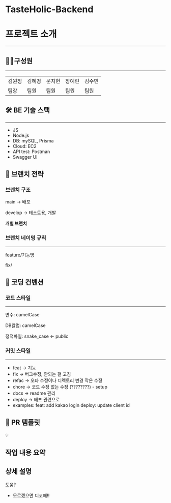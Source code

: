 # TasteHolic-Backend
# 프로젝트 소개

---

## 👩‍💻구성원

---

|  |  |  |  |  |
| --- | --- | --- | --- | --- |
| 김원정 | 김혜경 | 문지현 | 장예린 | 김수민 |
| 팀장 | 팀원 | 팀원 | 팀원 | 팀원 |

## 🛠 BE 기술 스택

---

- JS
- Node.js
- DB: mySQL, Prisma
- Cloud: EC2
- API test: Postman
- Swagger UI

## 🌳 브랜치 전략

### 브랜치 구조

main → 배포

develop → 테스트용, 개발 

**개별 브랜치**

### 브랜치 네이밍 규칙

---

feature/기능명

fix/

## 📐 코딩 컨벤션

### **코드 스타일**

---

변수: camelCase

DB칼럼: camelCase

정적파일: snake_case ← public

### 커밋 스타일

---

- feat → 기능
- fix → 버그수정, 안되는 걸 고침
- refac → 오타 수정이나 디렉토리 변경 작은 수정
- chore → 코드 수정 없는 수정 (????????) - setup
- docs → readme 관리
- deploy → 배포 관련으로
- examples:
  feat: add kakao login
  deploy: update client id 

## 📝 PR 템플릿

<aside>
💡

## 작업 내용 요약

## 상세 설명

도움?

</aside>

- 모르겠으면 디코에!!


